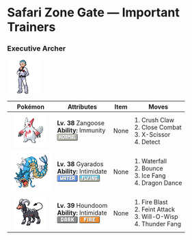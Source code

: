 # Safari Zone Gate — Important Trainers

### Executive Archer

![Executive Archer](../../assets/important_trainers/archer.png "Executive Archer")

| Pokémon | Attributes | Item | Moves |
|:-------:|------------|:----:|-------|
| ![Zangoose](../../assets/sprites/zangoose/front.gif "Zangoose: Its fur would all stand on end if it smelled a SEVIPER nearby. Its sharp claws tear up its foes.") | **Lv. 38** Zangoose<br>**Ability:** <span class="tooltip" title="Prevents the Pokémon from getting poisoned.">Immunity</span><br>![normal](../../assets/types/normal.png "Normal") | None | 1. <span class="tooltip" title="The user slashes the foe with hard and sharp claws. It may also lower the target’s Defense.">Crush Claw</span><br>2. <span class="tooltip" title="The user fights the foe up close without guarding itself. It also cuts the user’s Defense and Sp. Def.">Close Combat</span><br>3. <span class="tooltip" title="The user slashes at the foe by crossing its scythes or claws as if they were a pair of scissors.">X-Scissor</span><br>4. <span class="tooltip" title="It enables the user to evade all attacks. Its chance of failing rises if it is used in succession.">Detect</span> |
| ![Gyarados](../../assets/sprites/gyarados/front.gif "Gyarados: They say that during past strife, GYARADOS would appear and leave blazing ruins in its wake.") | **Lv. 38** Gyarados<br>**Ability:** <span class="tooltip" title="Lowers the foe’s Attack stat.">Intimidate</span><br>![water](../../assets/types/water.png "Water") ![flying](../../assets/types/flying.png "Flying") | None | 1. <span class="tooltip" title="The user charges at the foe rapidly, and may make it flinch. It can also be used to climb a waterfall.">Waterfall</span><br>2. <span class="tooltip" title="The user bounces up high, then drops on the foe on the second turn. It may also paralyze the foe.">Bounce</span><br>3. <span class="tooltip" title="The user bites with cold-infused fangs. It may also make the foe flinch or freeze. ">Ice Fang</span><br>4. <span class="tooltip" title="The user vigorously performs a mystic, powerful dance that boosts its Attack and Speed stats.">Dragon Dance</span> |
| ![Houndoom](../../assets/sprites/houndoom/front.gif "Houndoom: If you are burned by the flames it shoots from its mouth, the pain will never go away.") | **Lv. 39** Houndoom<br>**Ability:** <span class="tooltip" title="Lowers the foe’s Attack stat.">Intimidate</span><br>![dark](../../assets/types/dark.png "Dark") ![fire](../../assets/types/fire.png "Fire") | None | 1. <span class="tooltip" title="The foe is attacked with an intense blast of all-consuming fire. It may also leave the target with a burn.">Fire Blast</span><br>2. <span class="tooltip" title="The user draws up to the foe disarmingly, then throws a sucker punch. It hits without fail.">Feint Attack</span><br>3. <span class="tooltip" title="The user shoots a sinister, bluish white flame at the foe to inflict a burn. ">Will-O-Wisp</span><br>4. <span class="tooltip" title="The user bites with electrified fangs. It may also make the foe flinch or become paralyzed.">Thunder Fang</span> |


